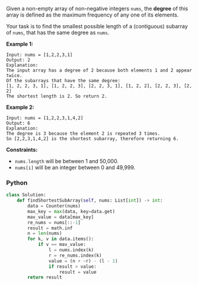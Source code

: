 Given a non-empty array of non-negative integers  `nums`, the  **degree**  of this array is defined as the maximum frequency of any one of its elements.

Your task is to find the smallest possible length of a (contiguous) subarray of  `nums`, that has the same degree as  `nums`.

**Example 1:**
```
Input: nums = [1,2,2,3,1]
Output: 2
Explanation: 
The input array has a degree of 2 because both elements 1 and 2 appear twice.
Of the subarrays that have the same degree:
[1, 2, 2, 3, 1], [1, 2, 2, 3], [2, 2, 3, 1], [1, 2, 2], [2, 2, 3], [2, 2]
The shortest length is 2. So return 2.
```

**Example 2:**
```
Input: nums = [1,2,2,3,1,4,2]
Output: 6
Explanation: 
The degree is 3 because the element 2 is repeated 3 times.
So [2,2,3,1,4,2] is the shortest subarray, therefore returning 6.
```

**Constraints:**

-   `nums.length`  will be between 1 and 50,000.
-   `nums[i]`  will be an integer between 0 and 49,999.


### Python
```python
class Solution:
    def findShortestSubArray(self, nums: List[int]) -> int:
        data = Counter(nums)
        max_key = max(data, key=data.get)
        mav_value = data[max_key]
        re_nums = nums[::-1]
        result = math.inf
        n = len(nums)
        for k, v in data.items():
            if v == mav_value:
                l = nums.index(k)
                r = re_nums.index(k)
                value = (n + ~r) - (l - 1)
                if result > value:
                    result = value
        return result
```